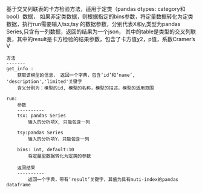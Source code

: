 基于交叉列联表的卡方检验方法，适用于定类（pandas dtypes: category和bool）数据，
    如果非定类数据，则根据指定的bins参数，将定量数据转化为定类数据，执行run需要输入tsx,tsy
    的数据参数，分别代表X和y,类型为pandas Series,只含有一列数据，返回的结果为一个json，
    其中的table是类型的交叉列联表，其中的result是卡方检验的结果参数，包含了卡方值χ2，p值，系数Cramer’s V
    
    方法
    -------
    get_info : 
        获取该模型的信息， 返回一个字典，包含‘id’和‘name’, 'description','limited'关键字
        含义分别为：模型的id, 模型的名称，模型的描述，模型的适用范围

    run:  
        参数
        ----------
        tsx: pandas Series
            输入的分析项X, 只能包含一列
        
        tsy:pandas Series
            输入的分析项Y，只能包含一列
            
        bins: int, default:10
            将定量型数据转化为定类的参数
            
        返回结果
        ----------        
            返回一个字典，带有‘result’关键字，其值为具有muti-index的pandas dataframe